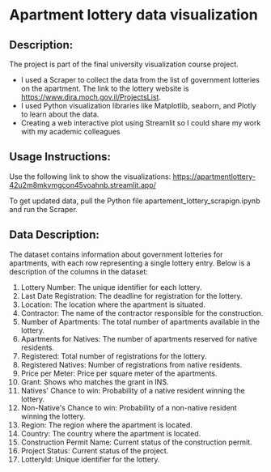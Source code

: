 # Apartment lottery data visualization
## Description:
The project is part of the final university visualization course project.  
* I used a Scraper to collect the data from the list of government lotteries on the apartment. 
  The link to the lottery website is https://www.dira.moch.gov.il/ProjectsList.
* I used Python visualization libraries like Matplotlib, seaborn, and Plotly to learn about the data.
* Creating a web interactive plot using Streamlit so I could share my work with my academic colleagues
 
## Usage Instructions:
Use the following link to show the visualizations:
https://apartmentlottery-42u2m8mkvmgcon45voahnb.streamlit.app/

To get updated data, pull the Python file apartement_lottery_scrapign.ipynb and run the Scraper.

## Data Description:
The dataset contains information about government lotteries for apartments, with each row representing a single lottery entry. Below is a description of the columns in the dataset:

1. Lottery Number: The unique identifier for each lottery.
2. Last Date Registration: The deadline for registration for the lottery.
3. Location: The location where the apartment is situated.
4. Contractor: The name of the contractor responsible for the construction.
5. Number of Apartments: The total number of apartments available in the lottery.
6. Apartments for Natives: The number of apartments reserved for native residents.
7. Registered: Total number of registrations for the lottery.
8. Registered Natives: Number of registrations from native residents.
9. Price per Meter: Price per square meter of the apartments.
10. Grant: Shows who matches the grant in INS.
11. Natives' Chance to win: Probability of a native resident winning the lottery.
12. Non-Native's Chance to win: Probability of a non-native resident winning the lottery.
13. Region: The region where the apartment is located.
14. Country: The country where the apartment is located.
15. Construction Permit Name: Current status of the construction permit.
16. Project Status: Current status of the project.
17. LotteryId: Unique identifier for the lottery.
